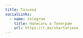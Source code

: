 ```yaml
---
title: Татьяна
socialLinks:
  - name: telegram
    title: Написать в Телеграм
    url: https://t.me/shartatiana
---
```

